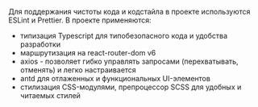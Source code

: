 Для поддержания чистоты кода и кодстайла в проекте используются ESLint и Prettier.
В проекте применяются:

- типизация Typescript для типобезопасного кода и удобства разработки
- маршрутизация на react-router-dom v6
- axios - позволяет гибко управлять запросами (перехватывать, отменять) и легко настраивается
- antd для отлаженных и функциональных UI-элементов
- стилизация CSS-модулями, препроцессор SCSS для удобных и читаемых стилей
